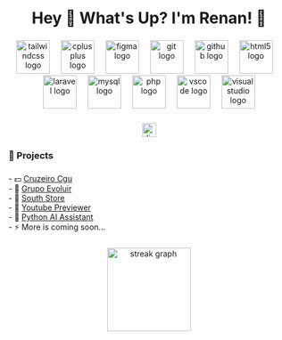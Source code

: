 <h1 align="center">Hey 👋 What's Up? I'm Renan! 🤠</h1>

###

<div align="center">
  <img src="https://skillicons.dev/icons?i=tailwind" height="60" alt="tailwindcss logo"  />
  <img width="12" />
  <img src="https://skillicons.dev/icons?i=cpp" height="60" alt="cplusplus logo"  />
  <img width="12" />
  <img src="https://skillicons.dev/icons?i=figma" height="60" alt="figma logo"  />
  <img width="12" />
  <img src="https://skillicons.dev/icons?i=git" height="60" alt="git logo"  />
  <img width="12" />
  <img src="https://skillicons.dev/icons?i=github" height="60" alt="github logo"  />
  <img width="12" />
  <img src="https://skillicons.dev/icons?i=html" height="60" alt="html5 logo"  />
  <img width="12" />
  <img src="https://skillicons.dev/icons?i=laravel" height="60" alt="laravel logo"  />
  <img width="12" />
  <img src="https://skillicons.dev/icons?i=mysql" height="60" alt="mysql logo"  />
  <img width="12" />
  <img src="https://skillicons.dev/icons?i=php" height="60" alt="php logo"  />
  <img width="12" />
  <img src="https://skillicons.dev/icons?i=vscode" height="60" alt="vscode logo"  />
  <img width="12" />
  <img src="https://skillicons.dev/icons?i=visualstudio" height="60" alt="visualstudio logo"  />
</div>

###

<div align="center">
  <a href="https://discord.com/channels/st6nia" target="_blank">
    <img src="https://img.shields.io/static/v1?message=Discord&logo=discord&label=&color=7289DA&logoColor=white&labelColor=&style=for-the-badge" height="25" alt="discord logo"  />
  </a>
</div>

###

<h3 align="left">💼 Projects</h3>

###

<p align="left">
  - 💵 <a href="https://cruzeirocgu.com.br/" target="_blank">Cruzeiro Cgu</a><br>
  - 🍁 <a href="https://grupoevoluircgu.com.br/" target="_blank">Grupo Evoluir</a><br>
  - 📲 <a href="https://github.com/nunescrenan/southstore" target="_blank">South Store</a><br>
  - 🎥 <a href="https://github.com/nunescrenan/youtube-previewer" target="_blank">Youtube Previewer</a><br>
  - 🐍 <a href="https://github.com/nunescrenan/ai-assistant" target="_blank">Python AI Assistant</a><br>
  - ⚡ More is coming soon...
</p>

###

<div align="center">
  <img src="https://streak-stats.demolab.com?user=nunescrenan&locale=en&mode=daily&theme=dracula&hide_border=false&border_radius=5&order=3" height="150" alt="streak graph"  />
</div>

###
